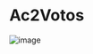 # Ac2Votos

![image](https://user-images.githubusercontent.com/103973445/169897166-a66f2d57-4bd8-4b99-bdee-40fe87f9e947.png)
